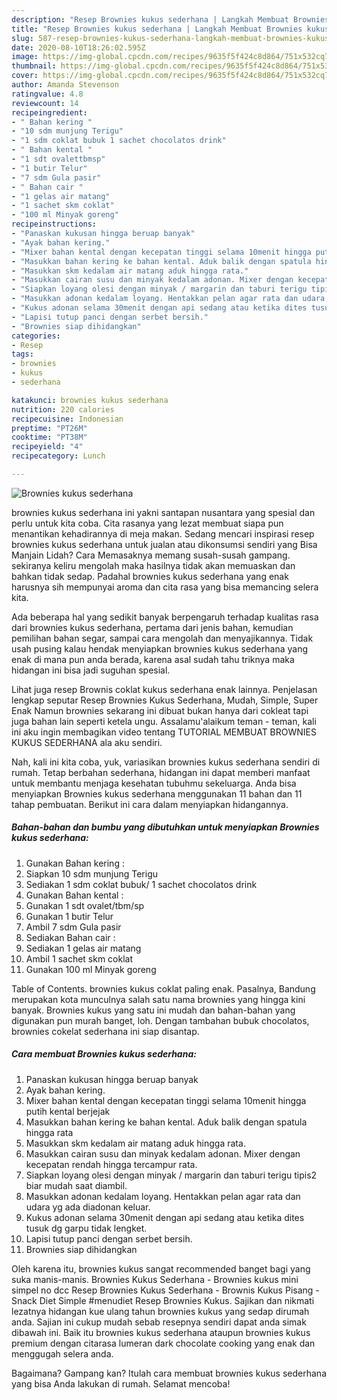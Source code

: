 ```yaml
---
description: "Resep Brownies kukus sederhana | Langkah Membuat Brownies kukus sederhana Yang Paling Enak"
title: "Resep Brownies kukus sederhana | Langkah Membuat Brownies kukus sederhana Yang Paling Enak"
slug: 587-resep-brownies-kukus-sederhana-langkah-membuat-brownies-kukus-sederhana-yang-paling-enak
date: 2020-08-10T18:26:02.595Z
image: https://img-global.cpcdn.com/recipes/9635f5f424c8d864/751x532cq70/brownies-kukus-sederhana-foto-resep-utama.jpg
thumbnail: https://img-global.cpcdn.com/recipes/9635f5f424c8d864/751x532cq70/brownies-kukus-sederhana-foto-resep-utama.jpg
cover: https://img-global.cpcdn.com/recipes/9635f5f424c8d864/751x532cq70/brownies-kukus-sederhana-foto-resep-utama.jpg
author: Amanda Stevenson
ratingvalue: 4.8
reviewcount: 14
recipeingredient:
- " Bahan kering "
- "10 sdm munjung Terigu"
- "1 sdm coklat bubuk 1 sachet chocolatos drink"
- " Bahan kental "
- "1 sdt ovalettbmsp"
- "1 butir Telur"
- "7 sdm Gula pasir"
- " Bahan cair "
- "1 gelas air matang"
- "1 sachet skm coklat"
- "100 ml Minyak goreng"
recipeinstructions:
- "Panaskan kukusan hingga beruap banyak"
- "Ayak bahan kering."
- "Mixer bahan kental dengan kecepatan tinggi selama 10menit hingga putih kental berjejak"
- "Masukkan bahan kering ke bahan kental. Aduk balik dengan spatula hingga rata"
- "Masukkan skm kedalam air matang aduk hingga rata."
- "Masukkan cairan susu dan minyak kedalam adonan. Mixer dengan kecepatan rendah hingga tercampur rata."
- "Siapkan loyang olesi dengan minyak / margarin dan taburi terigu tipis2 biar mudah saat diambil."
- "Masukkan adonan kedalam loyang. Hentakkan pelan agar rata dan udara yg ada diadonan keluar."
- "Kukus adonan selama 30menit dengan api sedang atau ketika dites tusuk dg garpu tidak lengket."
- "Lapisi tutup panci dengan serbet bersih."
- "Brownies siap dihidangkan"
categories:
- Resep
tags:
- brownies
- kukus
- sederhana

katakunci: brownies kukus sederhana 
nutrition: 220 calories
recipecuisine: Indonesian
preptime: "PT26M"
cooktime: "PT38M"
recipeyield: "4"
recipecategory: Lunch

---
```



![Brownies kukus sederhana](https://img-global.cpcdn.com/recipes/9635f5f424c8d864/751x532cq70/brownies-kukus-sederhana-foto-resep-utama.jpg)


brownies kukus sederhana ini yakni santapan nusantara yang spesial dan perlu untuk kita coba. Cita rasanya yang lezat membuat siapa pun menantikan kehadirannya di meja makan.
Sedang mencari inspirasi resep brownies kukus sederhana untuk jualan atau dikonsumsi sendiri yang Bisa Manjain Lidah? Cara Memasaknya memang susah-susah gampang. sekiranya keliru mengolah maka hasilnya tidak akan memuaskan dan bahkan tidak sedap. Padahal brownies kukus sederhana yang enak harusnya sih mempunyai aroma dan cita rasa yang bisa memancing selera kita.

Ada beberapa hal yang sedikit banyak berpengaruh terhadap kualitas rasa dari brownies kukus sederhana, pertama dari jenis bahan, kemudian pemilihan bahan segar, sampai cara mengolah dan menyajikannya. Tidak usah pusing kalau hendak menyiapkan brownies kukus sederhana yang enak di mana pun anda berada, karena asal sudah tahu triknya maka hidangan ini bisa jadi suguhan spesial.

Lihat juga resep Brownis coklat kukus sederhana enak lainnya. Penjelasan lengkap seputar Resep Brownies Kukus Sederhana, Mudah, Simple, Super Enak Namun brownies sekarang ini dibuat bukan hanya dari cokleat tapi juga bahan lain seperti ketela ungu. Assalamu&#39;alaikum teman - teman, kali ini aku ingin membagikan video tentang TUTORIAL MEMBUAT BROWNIES KUKUS SEDERHANA ala aku sendiri.


Nah, kali ini kita coba, yuk, variasikan brownies kukus sederhana sendiri di rumah. Tetap berbahan sederhana, hidangan ini dapat memberi manfaat untuk membantu menjaga kesehatan tubuhmu sekeluarga. Anda bisa menyiapkan Brownies kukus sederhana menggunakan 11 bahan dan 11 tahap pembuatan. Berikut ini cara dalam menyiapkan hidangannya.

<!--inarticleads1-->

##### Bahan-bahan dan bumbu yang dibutuhkan untuk menyiapkan Brownies kukus sederhana:

1. Gunakan  Bahan kering :
1. Siapkan 10 sdm munjung Terigu
1. Sediakan 1 sdm coklat bubuk/ 1 sachet chocolatos drink
1. Gunakan  Bahan kental :
1. Gunakan 1 sdt ovalet/tbm/sp
1. Gunakan 1 butir Telur
1. Ambil 7 sdm Gula pasir
1. Sediakan  Bahan cair :
1. Sediakan 1 gelas air matang
1. Ambil 1 sachet skm coklat
1. Gunakan 100 ml Minyak goreng


Table of Contents. brownies kukus coklat paling enak. Pasalnya, Bandung merupakan kota munculnya salah satu nama brownies yang hingga kini banyak. Brownies kukus yang satu ini mudah dan bahan-bahan yang digunakan pun murah banget, loh. Dengan tambahan bubuk chocolatos, brownies cokelat sederhana ini siap disantap. 

<!--inarticleads2-->

##### Cara membuat Brownies kukus sederhana:

1. Panaskan kukusan hingga beruap banyak
1. Ayak bahan kering.
1. Mixer bahan kental dengan kecepatan tinggi selama 10menit hingga putih kental berjejak
1. Masukkan bahan kering ke bahan kental. Aduk balik dengan spatula hingga rata
1. Masukkan skm kedalam air matang aduk hingga rata.
1. Masukkan cairan susu dan minyak kedalam adonan. Mixer dengan kecepatan rendah hingga tercampur rata.
1. Siapkan loyang olesi dengan minyak / margarin dan taburi terigu tipis2 biar mudah saat diambil.
1. Masukkan adonan kedalam loyang. Hentakkan pelan agar rata dan udara yg ada diadonan keluar.
1. Kukus adonan selama 30menit dengan api sedang atau ketika dites tusuk dg garpu tidak lengket.
1. Lapisi tutup panci dengan serbet bersih.
1. Brownies siap dihidangkan


Oleh karena itu, brownies kukus sangat recommended banget bagi yang suka manis-manis. Brownies Kukus Sederhana - Brownies kukus mini simpel no dcc Resep Brownies Kukus Sederhana - Brownis Kukus Pisang - Snack Diet Simple #menudiet Resep Brownies Kukus. Sajikan dan nikmati lezatnya hidangan kue ulang tahun brownies kukus yang sedap dirumah anda. Sajian ini cukup mudah sebab resepnya sendiri dapat anda simak dibawah ini. Baik itu brownies kukus sederhana ataupun brownies kukus premium dengan citarasa lumeran dark chocolate cooking yang enak dan menggugah selera anda. 

Bagaimana? Gampang kan? Itulah cara membuat brownies kukus sederhana yang bisa Anda lakukan di rumah. Selamat mencoba!
